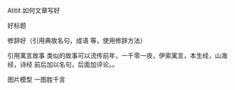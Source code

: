 Atitit.如何文章写好

好标题

修辞好（引用典故名句，成语 等，使用修辞方法）

引用寓言故事
类似的故事可以流传前年，一千零一夜，伊索寓言，本生经，山海经，诗经
前后加以名句，后面加评论。。

图片模型
一图胜千言

